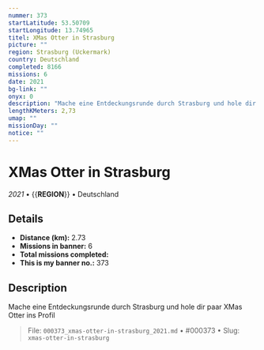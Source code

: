 ```yaml
---
nummer: 373
startLatitude: 53.50709
startLongitude: 13.74965
titel: XMas Otter in Strasburg
picture: ""
region: Strasburg (Uckermark)
country: Deutschland
completed: 8166
missions: 6
date: 2021
bg-link: ""
onyx: 0
description: "Mache eine Entdeckungsrunde durch Strasburg und hole dir paar XMas Otter ins Profil"
lengthKMeters: 2,73
umap: ""
missionDay: ""
notice: ""
---
```

# XMas Otter in Strasburg

*2021* • {{__REGION__}} • Deutschland





## Details
- **Distance (km):** 2.73
- **Missions in banner:** 6
- **Total missions completed:** 
- **This is my banner no.:** 373



## Description
Mache eine Entdeckungsrunde durch Strasburg und hole dir paar XMas Otter ins Profil




> File: `000373_xmas-otter-in-strasburg_2021.md` • #000373 • Slug: `xmas-otter-in-strasburg`
